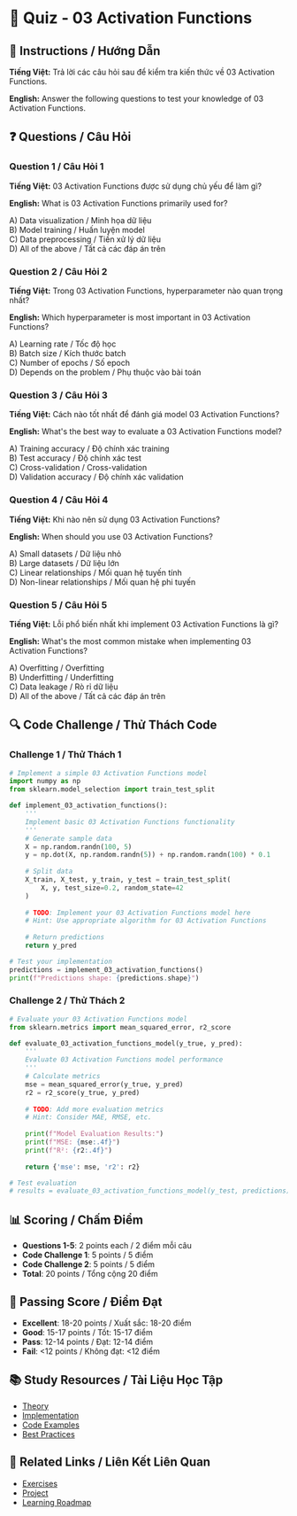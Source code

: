 # 🧠 Quiz - 03 Activation Functions

## 📝 Instructions / Hướng Dẫn

**Tiếng Việt:** Trả lời các câu hỏi sau để kiểm tra kiến thức về 03 Activation Functions.

**English:** Answer the following questions to test your knowledge of 03 Activation Functions.

## ❓ Questions / Câu Hỏi

### Question 1 / Câu Hỏi 1
**Tiếng Việt:** 03 Activation Functions được sử dụng chủ yếu để làm gì?

**English:** What is 03 Activation Functions primarily used for?

A) Data visualization / Minh họa dữ liệu  
B) Model training / Huấn luyện model  
C) Data preprocessing / Tiền xử lý dữ liệu  
D) All of the above / Tất cả các đáp án trên

### Question 2 / Câu Hỏi 2
**Tiếng Việt:** Trong 03 Activation Functions, hyperparameter nào quan trọng nhất?

**English:** Which hyperparameter is most important in 03 Activation Functions?

A) Learning rate / Tốc độ học  
B) Batch size / Kích thước batch  
C) Number of epochs / Số epoch  
D) Depends on the problem / Phụ thuộc vào bài toán

### Question 3 / Câu Hỏi 3
**Tiếng Việt:** Cách nào tốt nhất để đánh giá model 03 Activation Functions?

**English:** What's the best way to evaluate a 03 Activation Functions model?

A) Training accuracy / Độ chính xác training  
B) Test accuracy / Độ chính xác test  
C) Cross-validation / Cross-validation  
D) Validation accuracy / Độ chính xác validation

### Question 4 / Câu Hỏi 4
**Tiếng Việt:** Khi nào nên sử dụng 03 Activation Functions?

**English:** When should you use 03 Activation Functions?

A) Small datasets / Dữ liệu nhỏ  
B) Large datasets / Dữ liệu lớn  
C) Linear relationships / Mối quan hệ tuyến tính  
D) Non-linear relationships / Mối quan hệ phi tuyến

### Question 5 / Câu Hỏi 5
**Tiếng Việt:** Lỗi phổ biến nhất khi implement 03 Activation Functions là gì?

**English:** What's the most common mistake when implementing 03 Activation Functions?

A) Overfitting / Overfitting  
B) Underfitting / Underfitting  
C) Data leakage / Rò rỉ dữ liệu  
D) All of the above / Tất cả các đáp án trên

## 🔍 Code Challenge / Thử Thách Code

### Challenge 1 / Thử Thách 1
```python
# Implement a simple 03 Activation Functions model
import numpy as np
from sklearn.model_selection import train_test_split

def implement_03_activation_functions():
    '''
    Implement basic 03 Activation Functions functionality
    '''
    # Generate sample data
    X = np.random.randn(100, 5)
    y = np.dot(X, np.random.randn(5)) + np.random.randn(100) * 0.1
    
    # Split data
    X_train, X_test, y_train, y_test = train_test_split(
        X, y, test_size=0.2, random_state=42
    )
    
    # TODO: Implement your 03 Activation Functions model here
    # Hint: Use appropriate algorithm for 03 Activation Functions
    
    # Return predictions
    return y_pred

# Test your implementation
predictions = implement_03_activation_functions()
print(f"Predictions shape: {predictions.shape}")
```

### Challenge 2 / Thử Thách 2
```python
# Evaluate your 03 Activation Functions model
from sklearn.metrics import mean_squared_error, r2_score

def evaluate_03_activation_functions_model(y_true, y_pred):
    '''
    Evaluate 03 Activation Functions model performance
    '''
    # Calculate metrics
    mse = mean_squared_error(y_true, y_pred)
    r2 = r2_score(y_true, y_pred)
    
    # TODO: Add more evaluation metrics
    # Hint: Consider MAE, RMSE, etc.
    
    print(f"Model Evaluation Results:")
    print(f"MSE: {mse:.4f}")
    print(f"R²: {r2:.4f}")
    
    return {'mse': mse, 'r2': r2}

# Test evaluation
# results = evaluate_03_activation_functions_model(y_test, predictions)
```

## 📊 Scoring / Chấm Điểm

- **Questions 1-5**: 2 points each / 2 điểm mỗi câu
- **Code Challenge 1**: 5 points / 5 điểm
- **Code Challenge 2**: 5 points / 5 điểm
- **Total**: 20 points / Tổng cộng 20 điểm

## 🎯 Passing Score / Điểm Đạt

- **Excellent**: 18-20 points / Xuất sắc: 18-20 điểm
- **Good**: 15-17 points / Tốt: 15-17 điểm  
- **Pass**: 12-14 points / Đạt: 12-14 điểm
- **Fail**: <12 points / Không đạt: <12 điểm

## 📚 Study Resources / Tài Liệu Học Tập

- [Theory](./THEORY_03_activation_functions.md)
- [Implementation](./IMPLEMENTATION_03_activation_functions.md)
- [Code Examples](./CODE_EXAMPLES_03_activation_functions.md)
- [Best Practices](./BEST_PRACTICES_03_activation_functions.md)

## 🔗 Related Links / Liên Kết Liên Quan

- [Exercises](./EXERCISES_03_activation_functions.md)
- [Project](./PROJECT_03_activation_functions.md)
- [Learning Roadmap](./LEARNING_ROADMAP_03_activation_functions.md)
